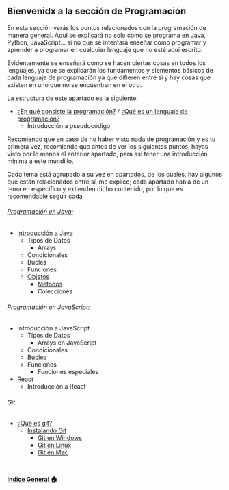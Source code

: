 ## Bienvenidx a la sección de Programación

En esta sección verás los puntos relacionados con la programación de manera general. Aquí se explicará no solo como se programa en Java, Python, JavaScript... si no que se intentará enseñar como programar y aprender a programar en cualquier lenguaje que no esté aquí escrito. 

Evidentemente se enseñará como se hacen ciertas cosas en todos los lenguajes, ya que se explicarán los fundamentos y elementos básicos de cada lenguaje de programación ya que difieren entre si y hay cosas que existen en uno que no se encuentran en el otro.

La estructura de este apartado es la siguiente:

- [¿En qué consiste la programación?](Apartado%201%20-%20Introduccion%20a%20la%20Programacion/1%20-%20Que%20es%20programar.md) / [¿Qué es un lenguaje de programación?](Apartado%201%20-%20Introduccion%20a%20la%20Programacion/2%20-%20Que%20es%20un%20lenguaje%20de%20programacion.md)
  - Introducción a pseudocódigo

Recomiendo que en caso de no haber visto nada de programación y es tu primera vez, recomiendo que antes de ver los siguientes puntos, hayas visto por lo menos el anterior apartado, para así tener una introducción mínima a este mundillo.

Cada tema está agrupado a su vez en apartados, de los cuales, hay algunos que están relacionados entre sí, me explico; cada apartado habla de un tema en especifico y extienden dicho contenido, por lo que es recomendable seguir cada 


###### [Programación en Java:](Apartado%202%20-%20Aprendiendo%20a%20Programar/1.%20Java/0%20-%20Indice.md)
  - [Introducción a Java](Apartado%202%20-%20Aprendiendo%20a%20Programar/1.%20Java/1%20-%20Por%20que%20Java.md)
    - Tipos de Datos
      - Arrays
    - Condicionales
    - Bucles
    - Funciones
    - [Objetos](./Apartado%202%20-%20Aprendiendo%20a%20Programar/1.%20Java/7%20-%20Objetos%20en%20Java.md)
      - [Métodos](./Apartado%202%20-%20Aprendiendo%20a%20Programar/1.%20Java/7.1%20-%20M%C3%A9todos%20de%20Acceso.md)
      - Colecciones

###### Programación en JavaScript:
  - Introducción a JavaScript 
    - Tipos de Datos
      - Arrays en JavaScript
    - Condicionales
    - Bucles
    - Funciones
      - Funciones especiales
  - React
    - Introducción a React

###### Git:
  - [¿Qué es git?](Apartado%204%20-%20Aprende%20a%20utilizar%20Git/0%20-%20Que%20es%20Git.md)
    - [Instalando Git](Apartado%204%20-%20Aprende%20a%20utilizar%20Git/1%20-%20Instalando%20Git.md)
      - [Git en Windows](Apartado%204%20-%20Aprende%20a%20utilizar%20Git/Instalaciones/1.1%20Git%20en%20Windows.md)
      - [Git en Linux](Apartado%204%20-%20Aprende%20a%20utilizar%20Git/Instalaciones/1.2%20Git%20en%20Linux.md)
      - [Git en Mac](Apartado%204%20-%20Aprende%20a%20utilizar%20Git/Instalaciones/1.3%20Git%20en%20Mac.md)
  

<br>

**[Indice General :house:](/README.md)**